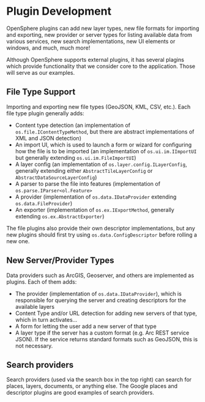 # Plugin Development

OpenSphere plugins can add new layer types, new file formats for importing and exporting, new provider or server types for listing available data from various services, new search implementations, new UI elements or windows, and much, much more!

Although OpenSphere supports external plugins, it has several plagins which provide functionality that we consider core to the application. Those will serve as our examples.

## File Type Support

Importing and exporting new file types (GeoJSON, KML, CSV, etc.). Each file type plugin generally adds:

* Content type detection (an implementation of `os.file.IContentTypeMethod`, but there are abstract implementations of XML and JSON detection)
* An import UI, which is used to launch a form or wizard for configuring how the file is to be imported (an implementation of `os.ui.im.IImportUI` but generally extending `os.ui.im.FileImportUI`)
* A layer config (an implementation of `os.layer.config.ILayerConfig`, generally extending either `AbstractTileLayerConfig` or `AbstractDataSourceLayerConfig`)
* A parser to parse the file into features (implementation of `os.parse.IParser<ol.Feature>`
* A provider (implementation of `os.data.IDataProvider` extending `os.data.FileProvider`) 
* An exporter (implementation of `os.ex.IExportMethod`, generally extending `os.ex.AbstractExporter`)

The file plugins also provide their own descriptor implementations, but any new plugins should first try using `os.data.ConfigDescriptor` before rolling a new one.

## New Server/Provider Types

Data providers such as ArcGIS, Geoserver, and others are implemented as plugins. Each of them adds:

* The provider (implementation of `os.data.IDataProvider`), which is responsible for querying the server and creating descriptors for the available layers
* Content Type and/or URL detection for adding new servers of that type, which in turn activates...
* A form for letting the user add a new server of that type
* A layer type if the server has a custom format (e.g. Arc REST service JSON). If the service returns standard formats such as GeoJSON, this is not necessary.

## Search providers

Search providers (used via the search box in the top right) can search for places, layers, documents, or anything else. The Google places and descriptor plugins are good examples of search providers.
